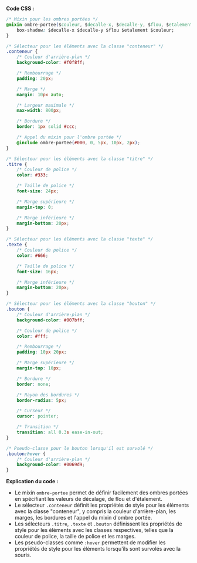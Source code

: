 **Code CSS :**

```css
/* Mixin pour les ombres portées */
@mixin ombre-portee($couleur, $decalle-x, $decalle-y, $flou, $etalement) {
    box-shadow: $decalle-x $decalle-y $flou $etalement $couleur;
}

/* Sélecteur pour les éléments avec la classe "conteneur" */
.conteneur {
    /* Couleur d'arrière-plan */
    background-color: #f0f8ff;

    /* Rembourrage */
    padding: 20px;

    /* Marge */
    margin: 10px auto;

    /* Largeur maximale */
    max-width: 800px;

    /* Bordure */
    border: 1px solid #ccc;

    /* Appel du mixin pour l'ombre portée */
    @include ombre-portee(#000, 0, 5px, 10px, 2px);
}

/* Sélecteur pour les éléments avec la classe "titre" */
.titre {
    /* Couleur de police */
    color: #333;

    /* Taille de police */
    font-size: 24px;

    /* Marge supérieure */
    margin-top: 0;

    /* Marge inférieure */
    margin-bottom: 20px;
}

/* Sélecteur pour les éléments avec la classe "texte" */
.texte {
    /* Couleur de police */
    color: #666;

    /* Taille de police */
    font-size: 16px;

    /* Marge inférieure */
    margin-bottom: 20px;
}

/* Sélecteur pour les éléments avec la classe "bouton" */
.bouton {
    /* Couleur d'arrière-plan */
    background-color: #007bff;

    /* Couleur de police */
    color: #fff;

    /* Rembourrage */
    padding: 10px 20px;

    /* Marge supérieure */
    margin-top: 10px;

    /* Bordure */
    border: none;

    /* Rayon des bordures */
    border-radius: 5px;

    /* Curseur */
    cursor: pointer;

    /* Transition */
    transition: all 0.3s ease-in-out;
}

/* Pseudo-classe pour le bouton lorsqu'il est survolé */
.bouton:hover {
    /* Couleur d'arrière-plan */
    background-color: #0069d9;
}
```

**Explication du code :**

* Le mixin `ombre-portee` permet de définir facilement des ombres portées en spécifiant les valeurs de décalage, de flou et d'étalement.
* Le sélecteur `.conteneur` définit les propriétés de style pour les éléments avec la classe "conteneur", y compris la couleur d'arrière-plan, les marges, les bordures et l'appel du mixin d'ombre portée.
* Les sélecteurs `.titre`, `.texte` et `.bouton` définissent les propriétés de style pour les éléments avec les classes respectives, telles que la couleur de police, la taille de police et les marges.
* Les pseudo-classes comme `:hover` permettent de modifier les propriétés de style pour les éléments lorsqu'ils sont survolés avec la souris.